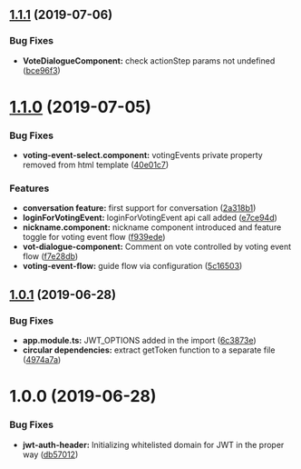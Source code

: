 ## [1.1.1](https://github.com/thoughtworks/byor-voting-web-app/compare/v1.1.0...v1.1.1) (2019-07-06)


### Bug Fixes

* **VoteDialogueComponent:** check actionStep params not undefined ([bce96f3](https://github.com/thoughtworks/byor-voting-web-app/commit/bce96f3))

# [1.1.0](https://github.com/thoughtworks/byor-voting-web-app/compare/v1.0.1...v1.1.0) (2019-07-05)


### Bug Fixes

* **voting-event-select.component:** votingEvents private property removed from html template ([40e01c7](https://github.com/thoughtworks/byor-voting-web-app/commit/40e01c7))


### Features

* **conversation feature:** first support for conversation ([2a318b1](https://github.com/thoughtworks/byor-voting-web-app/commit/2a318b1))
* **loginForVotingEvent:** loginForVotingEvent api call added ([e7ce94d](https://github.com/thoughtworks/byor-voting-web-app/commit/e7ce94d))
* **nickname.component:** nickname component introduced and feature toggle for voting event flow ([f939ede](https://github.com/thoughtworks/byor-voting-web-app/commit/f939ede))
* **vot-dialogue-component:** Comment on vote controlled by voting event flow ([f7e28db](https://github.com/thoughtworks/byor-voting-web-app/commit/f7e28db))
* **voting-event-flow:** guide flow via configuration ([5c16503](https://github.com/thoughtworks/byor-voting-web-app/commit/5c16503))

## [1.0.1](https://github.com/thoughtworks/byor-voting-web-app/compare/v1.0.0...v1.0.1) (2019-06-28)


### Bug Fixes

* **app.module.ts:** JWT_OPTIONS added in the import ([6c3873e](https://github.com/thoughtworks/byor-voting-web-app/commit/6c3873e))
* **circular dependencies:** extract getToken function to a separate file ([4974a7a](https://github.com/thoughtworks/byor-voting-web-app/commit/4974a7a))

# 1.0.0 (2019-06-28)


### Bug Fixes

* **jwt-auth-header:** Initializing whitelisted domain for JWT in the proper way ([db57012](https://github.com/thoughtworks/byor-voting-web-app/commit/db57012))
